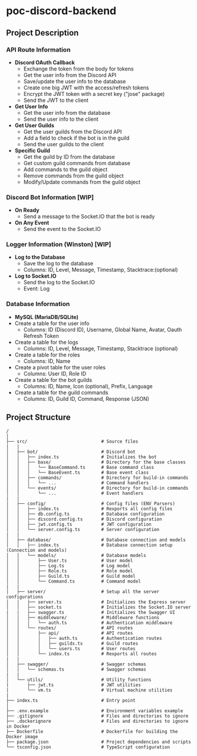 # poc-discord-backend

## Project Description

### API Route Information

- **Discord OAuth Callback**
    * Exchange the token from the body for tokens
    * Get the user info from the Discord API
    * Save/update the user info to the database
    * Create one big JWT with the access/refresh tokens
    * Encrypt the JWT token with a secret key ("jose" package)
    * Send the JWT to the client
- **Get User Info**
    * Get the user info from the database
    * Send the user info to the client
- **Get User Guilds**
    * Get the user guilds from the Discord API
    * Add a field to check if the bot is in the guild
    * Send the user guilds to the client
- **Specific Guild**
    * Get the guild by ID from the database
    * Get custom guild commands from database
    * Add commands to the guild object
    * Remove commands from the guild object
    * Modify/Update commands from the guild object

### Discord Bot Information [WIP]

- **On Ready**
    * Send a message to the Socket.IO that the bot is ready
- **On Any Event**
    * Send the event to the Socket.IO

### Logger Information (Winston) [WIP]

- **Log to the Database**
    * Save the log to the database
    * Columns: ID, Level, Message, Timestamp, Stacktrace:(optional)
- **Log to Socket.IO**
    * Send the log to the Socket.IO
    * Event: Log

### Database Information

- **MySQL (MariaDB/SQLite)**
- Create a table for the user info
    * Columns: ID (Discord ID), Username, Global Name, Avatar, Oauth Refresh Token
- Create a table for the logs
    * Columns: ID, Level, Message, Timestamp, Stacktrace (optional)
- Create a table for the roles
    * Columns: ID, Name
- Create a pivot table for the user roles
    * Columns: User ID, Role ID
- Create a table for the bot guilds
    * Columns: ID, Name, Icon (optional), Prefix, Language
- Create a table for the guild commands
    * Columns: ID, Guild ID, Command, Response (JSON)


## Project Structure

```
/
│
├── src/                            # Source files
|   |
│   ├── bot/                        # Discord bot
│   │   ├── index.ts                # Initializes the bot
│   │   ├── base/                   # Directory for the base classes
│   │   │   └── BaseCommand.ts      # Base command class
│   │   │   └── BaseEvent.ts        # Base event class
│   │   ├── commands/               # Directory for build-in commands
│   │   │   └── ...                 # Command handlers
│   │   └── events/                 # Directory for build-in commands
│   │       └── ...                 # Event handlers
|   |
│   ├── config/                     # Config files (ENV Parsers)
│   │   ├── index.ts                # Rexports all config files
│   │   ├── db.config.ts            # Database configuration
│   │   ├── discord.config.ts       # Discord configuration
│   │   ├── jwt.config.ts           # JWT configuration
│   │   └── server.config.ts        # Server configuration
|   |
│   ├── database/                   # Database connection and models
│   │   ├── index.ts                # Database connection setup (Connection and models)
│   │   └── models/                 # Database models
│   │       ├── User.ts             # User model
│   │       ├── Log.ts              # Log model
│   │       ├── Role.ts             # Role model
│   │       ├── Guild.ts            # Guild model
│   │       └── Command.ts          # Command model
|   |
│   ├── server/                     # Setup all the server configurations
│   │   ├── server.ts               # Initializes the Express server
│   │   ├── socket.ts               # Initializes the Socket.IO server
|   |   ├── swagger.ts              # Initializes the Swagger UI
│   │   ├── middleware/             # Middleware functions
│   │   │   └── auth.ts             # Authentication middleware
│   │   └── routes/                 # API routes
│   │       ├── api/                # API routes
│   │       │   ├── auth.ts         # Authentication routes
│   │       │   ├── guilds.ts       # Guild routes
│   │       │   └── users.ts        # User routes
│   │       └── index.ts            # Rexports all routes
|   |   
│   ├── swagger/                    # Swagger schemas
│   │   └── schemas.ts              # Swagger schemas
|   |
│   └── utils/                      # Utility functions
|       ├── jwt.ts                  # JWT utilities
|       └── vm.ts                   # Virtual machine utilities
|
├── index.ts                        # Entry point
│
├── .env.example                    # Environment variables example
├── .gitignore                      # Files and directories to ignore
├── .dockerignore                   # Files and directories to ignore in Docker
├── Dockerfile                      # Dockerfile for building the Docker image
├── package.json                    # Project dependencies and scripts
└── tsconfig.json                   # TypeScript configuration

```